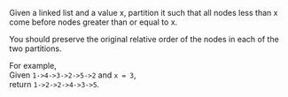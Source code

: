 <div class="markdown-content" id="problem-content">
<p>Given a linked list and a value x, partition it such that all nodes less than x come before nodes greater than or equal to x.</p>
<p>You should preserve the original relative order of the nodes in each of the two partitions.</p>
<p>For example,<br/>
Given <code class="highlighter-rouge">1-&gt;4-&gt;3-&gt;2-&gt;5-&gt;2</code> and <code class="highlighter-rouge">x = 3</code>,<br/>
return <code class="highlighter-rouge">1-&gt;2-&gt;2-&gt;4-&gt;3-&gt;5</code>.</p>

</div>